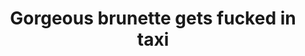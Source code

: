 ---
layout: post
title: Gorgeous brunette gets fucked in taxi
duration: '08:01'
view: 128
rate: 2
video: 'https://flashservice.xvideos.com/embedframe/21331797'
category:
 - rough
 - curvy
 - busty
 - brunette
 - gorgeous
tags: 
 - sucked
 - fucked
priority: 0.9
changefreq: daily
---